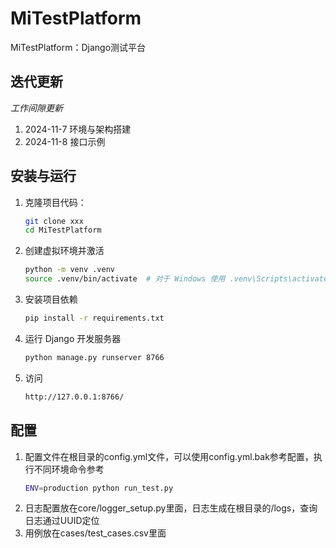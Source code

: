 # MiTestPlatform

MiTestPlatform：Django测试平台

## 迭代更新
*工作间隙更新*
1. 2024-11-7 环境与架构搭建
2. 2024-11-8 接口示例

## 安装与运行

1. 克隆项目代码：

   ```bash
   git clone xxx
   cd MiTestPlatform
   ```
2. 创建虚拟环境并激活
    ```bash
    python -m venv .venv
    source .venv/bin/activate  # 对于 Windows 使用 .venv\Scripts\activate
    ```
3. 安装项目依赖
    ```bash
   pip install -r requirements.txt
    ```
4. 运行 Django 开发服务器
    ```bash
    python manage.py runserver 8766
    ```
5. 访问
    ```bash
    http://127.0.0.1:8766/
    ```  

## 配置
1. 配置文件在根目录的config.yml文件，可以使用config.yml.bak参考配置，执行不同环境命令参考
    ```bash
   ENV=production python run_test.py
   ```
2. 日志配置放在core/logger_setup.py里面，日志生成在根目录的/logs，查询日志通过UUID定位
3. 用例放在cases/test_cases.csv里面